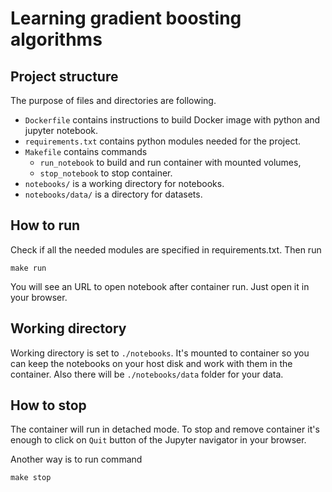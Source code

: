 # Learning gradient boosting algorithms

## Project structure

The purpose of files and directories are following.

- `Dockerfile` contains instructions to build Docker image with python and jupyter notebook. 
- `requirements.txt` contains python modules needed for the project.
- `Makefile` contains commands 
  - `run_notebook` to build and run container with mounted volumes,
  - `stop_notebook` to stop container.
- `notebooks/` is a working directory for notebooks. 
- `notebooks/data/` is a directory for datasets.

## How to run

Check if all the needed modules are specified in requirements.txt. Then run 

`make run`

You will see an URL to open notebook after container run. Just open it in your browser.

## Working directory

Working directory is set to `./notebooks`. It's mounted to container so you can keep the notebooks on your host disk and work with them in the container. Also there will be `./notebooks/data` folder for your data.

## How to stop

The container will run in detached mode. To stop and remove container it's enough to click on `Quit` button of the Jupyter navigator in your browser.

Another way is to run command 

`make stop`